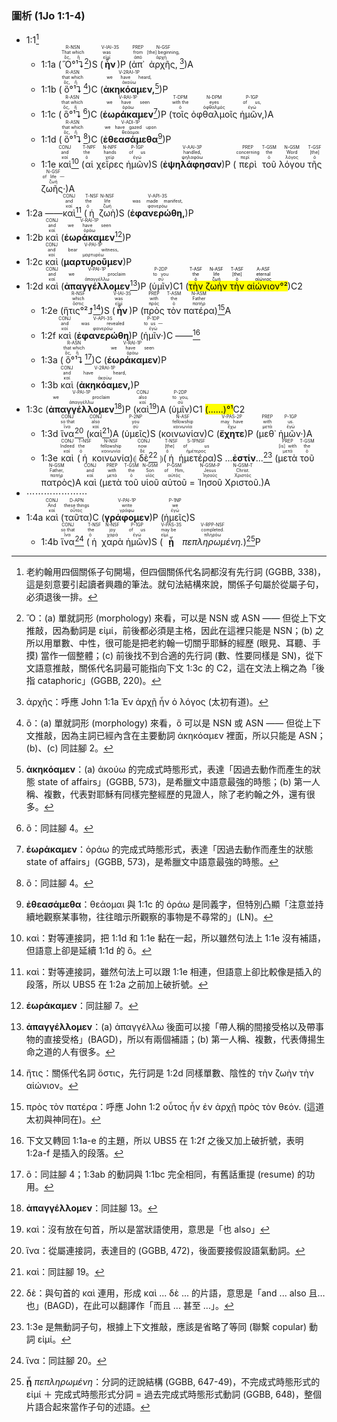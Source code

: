 ### 圖析 (1Jo 1:1-4)

- 1:1[^1]
	- 1:1a (<RUBY><ruby><ruby>Ὃ°¹⮧<rt>ὅς, ἥ</rt></ruby><rt>That which</rt></ruby><rt>R-NSN</rt></RUBY>[^2])S (<RUBY><ruby><ruby><strong>ἦν</strong><rt>εἰμί</rt></ruby><rt>was</rt></ruby><rt>V-IAI-3S</rt></RUBY>)P (<RUBY><ruby><ruby>ἀπ᾽<rt>ἀπό</rt></ruby><rt>from</rt></ruby><rt>PREP</rt></RUBY> <RUBY><ruby><ruby>ἀρχῆς,<rt>ἀρχή</rt></ruby><rt>[the] beginning,</rt></ruby><rt>N-GSF</rt></RUBY>[^3])A 
	- 1:1b (<RUBY><ruby><ruby>ὃ°¹⮧<rt>ὅς, ἥ</rt></ruby><rt>that which</rt></ruby><rt>R-ASN</rt></RUBY>[^4])C (<RUBY><ruby><ruby><strong>ἀκηκόαμεν,</strong><rt>ἀκούω</rt></ruby><rt>we have heard,</rt></ruby><rt>V-2RAI-1P</rt></RUBY>[^5])P 
	- 1:1c (<RUBY><ruby><ruby>ὃ°¹⮧<rt>ὅς, ἥ</rt></ruby><rt>that which</rt></ruby><rt>R-ASN</rt></RUBY>[^6])C (<RUBY><ruby><ruby><strong>ἑωράκαμεν</strong><rt>ὁράω</rt></ruby><rt>we have seen</rt></ruby><rt>V-RAI-1P</rt></RUBY>[^7])P (<RUBY><ruby><ruby>τοῖς<rt>ὁ</rt></ruby><rt>with the</rt></ruby><rt>T-DPM</rt></RUBY> <RUBY><ruby><ruby>ὀφθαλμοῖς<rt>ὀφθαλμός</rt></ruby><rt>eyes</rt></ruby><rt>N-DPM</rt></RUBY> <RUBY><ruby><ruby>ἡμῶν,<rt>ἐγώ</rt></ruby><rt>of us,</rt></ruby><rt>P-1GP</rt></RUBY>)A 
	- 1:1d (<RUBY><ruby><ruby>ὃ°¹⮧<rt>ὅς, ἥ</rt></ruby><rt>that which</rt></ruby><rt>R-ASN</rt></RUBY>[^8])C (<RUBY><ruby><ruby><strong>ἐθεασάμεθα</strong><rt>θεάομαι</rt></ruby><rt>we have gazed upon</rt></ruby><rt>V-ADI-1P</rt></RUBY>[^9])P 
	- 1:1e <RUBY><ruby><ruby>καὶ<rt>καί</rt></ruby><rt>and</rt></ruby><rt>CONJ</rt></RUBY>[^10] (<RUBY><ruby><ruby>αἱ<rt>ὁ</rt></ruby><rt>the</rt></ruby><rt>T-NPF</rt></RUBY> <RUBY><ruby><ruby>χεῖρες<rt>χείρ</rt></ruby><rt>hands</rt></ruby><rt>N-NPF</rt></RUBY> <RUBY><ruby><ruby>ἡμῶν<rt>ἐγώ</rt></ruby><rt>of us</rt></ruby><rt>P-1GP</rt></RUBY>)S (<RUBY><ruby><ruby><strong>ἐψηλάφησαν</strong><rt>ψηλαφάω</rt></ruby><rt>handled,</rt></ruby><rt>V-AAI-3P</rt></RUBY>)P (<RUBY><ruby><ruby>περὶ<rt>περί</rt></ruby><rt>concerning</rt></ruby><rt>PREP</rt></RUBY> <RUBY><ruby><ruby>τοῦ<rt>ὁ</rt></ruby><rt>the</rt></ruby><rt>T-GSM</rt></RUBY> <RUBY><ruby><ruby>λόγου<rt>λόγος</rt></ruby><rt>Word</rt></ruby><rt>N-GSM</rt></RUBY> <RUBY><ruby><ruby>τῆς<rt>ὁ</rt></ruby><rt>[the]</rt></ruby><rt>T-GSF</rt></RUBY> <RUBY><ruby><ruby>ζωῆς·<rt>ζωή</rt></ruby><rt>of life —</rt></ruby><rt>N-GSF</rt></RUBY>)A 
- 1:2a ——<RUBY><ruby><ruby>καὶ<rt>καί</rt></ruby><rt>and</rt></ruby><rt>CONJ</rt></RUBY>[^11] (<RUBY><ruby><ruby>ἡ<rt>ὁ</rt></ruby><rt>the</rt></ruby><rt>T-NSF</rt></RUBY> <RUBY><ruby><ruby>ζωὴ<rt>ζωή</rt></ruby><rt>life</rt></ruby><rt>N-NSF</rt></RUBY>)S (<RUBY><ruby><ruby><strong>ἐφανερώθη,</strong><rt>φανερόω</rt></ruby><rt>was made manifest,</rt></ruby><rt>V-API-3S</rt></RUBY>)P 
- 1:2b <RUBY><ruby><ruby>καὶ<rt>καί</rt></ruby><rt>and</rt></ruby><rt>CONJ</rt></RUBY> (<RUBY><ruby><ruby><strong>ἑωράκαμεν</strong><rt>ὁράω</rt></ruby><rt>we have seen</rt></ruby><rt>V-RAI-1P</rt></RUBY>[^12])P 
- 1:2c <RUBY><ruby><ruby>καὶ<rt>καί</rt></ruby><rt>and</rt></ruby><rt>CONJ</rt></RUBY> (<RUBY><ruby><ruby><strong>μαρτυροῦμεν</strong><rt>μαρτυρέω</rt></ruby><rt>bear witness,</rt></ruby><rt>V-PAI-1P</rt></RUBY>)P 
- 1:2d <RUBY><ruby><ruby>καὶ<rt>καί</rt></ruby><rt>and</rt></ruby><rt>CONJ</rt></RUBY> (<RUBY><ruby><ruby><strong>ἀπαγγέλλομεν</strong><rt>ἀπαγγέλλω</rt></ruby><rt>we proclaim</rt></ruby><rt>V-PAI-1P</rt></RUBY>[^13])P (<RUBY><ruby><ruby>ὑμῖν<rt>σύ</rt></ruby><rt>to you</rt></ruby><rt>P-2DP</rt></RUBY>)C1 (<mark><RUBY><ruby><ruby>τὴν<rt>ὁ</rt></ruby><rt>the</rt></ruby><rt>T-ASF</rt></RUBY> <RUBY><ruby><ruby>ζωὴν<rt>ζωή</rt></ruby><rt>life</rt></ruby><rt>N-ASF</rt></RUBY> <RUBY><ruby><ruby>τὴν<rt>ὁ</rt></ruby><rt>[the]</rt></ruby><rt>T-ASF</rt></RUBY> <RUBY><ruby><ruby>αἰώνιον<rt>αἰώνιος</rt></ruby><rt>eternal</rt></ruby><rt>A-ASF</rt></RUBY>°²</mark>)C2
	- 1:2e (<RUBY><ruby><ruby>ἥτις°²⮥<rt>ὅστις</rt></ruby><rt>which</rt></ruby><rt>R-NSF</rt></RUBY>[^14])S (<RUBY><ruby><ruby><strong>ἦν</strong><rt>εἰμί</rt></ruby><rt>was</rt></ruby><rt>V-IAI-3S</rt></RUBY>)P (<RUBY><ruby><ruby>πρὸς<rt>πρός</rt></ruby><rt>with</rt></ruby><rt>PREP</rt></RUBY> <RUBY><ruby><ruby>τὸν<rt>ὁ</rt></ruby><rt>the</rt></ruby><rt>T-ASM</rt></RUBY> <RUBY><ruby><ruby>πατέρα<rt>πατήρ</rt></ruby><rt>Father</rt></ruby><rt>N-ASM</rt></RUBY>)[^15]A 
	- 1:2f <RUBY><ruby><ruby>καὶ<rt>καί</rt></ruby><rt>and</rt></ruby><rt>CONJ</rt></RUBY> (<RUBY><ruby><ruby><strong>ἐφανερώθη</strong><rt>φανερόω</rt></ruby><rt>was revealed</rt></ruby><rt>V-API-3S</rt></RUBY>)P (<RUBY><ruby><ruby>ἡμῖν·<rt>ἐγώ</rt></ruby><rt>to us —</rt></ruby><rt>P-1DP</rt></RUBY>)C ——[^16]
	- 1:3a (<RUBY><ruby><ruby>ὃ°¹⮧<rt>ὅς, ἥ</rt></ruby><rt>that which</rt></ruby><rt>R-ASN</rt></RUBY>[^17])C (<RUBY><ruby><ruby><strong>ἑωράκαμεν</strong><rt>ὁράω</rt></ruby><rt>we have seen</rt></ruby><rt>V-RAI-1P</rt></RUBY>)P 
	- 1:3b <RUBY><ruby><ruby>καὶ<rt>καί</rt></ruby><rt>and</rt></ruby><rt>CONJ</rt></RUBY> (<RUBY><ruby><ruby><strong>ἀκηκόαμεν,</strong><rt>ἀκούω</rt></ruby><rt>have heard,</rt></ruby><rt>V-2RAI-1P</rt></RUBY>)P 
- 1:3c (<RUBY><ruby><ruby><strong>ἀπαγγέλλομεν</strong><rt>ἀπαγγέλλω</rt></ruby><rt>we proclaim</rt></ruby><rt>V-PAI-1P</rt></RUBY>[^18])P (<RUBY><ruby><ruby>καὶ<rt>καί</rt></ruby><rt>also</rt></ruby><rt>CONJ</rt></RUBY>[^19])A (<RUBY><ruby><ruby>ὑμῖν<rt>σύ</rt></ruby><rt>to you,</rt></ruby><rt>P-2DP</rt></RUBY>)C1 <mark>(......)°¹</mark>C2
	- 1:3d <RUBY><ruby><ruby>ἵνα<rt>ἵνα</rt></ruby><rt>so that</rt></ruby><rt>CONJ</rt></RUBY>[^20] (<RUBY><ruby><ruby>καὶ<rt>καί</rt></ruby><rt>also</rt></ruby><rt>CONJ</rt></RUBY>[^21])A (<RUBY><ruby><ruby>ὑμεῖς<rt>σύ</rt></ruby><rt>you</rt></ruby><rt>P-2NP</rt></RUBY>)S (<RUBY><ruby><ruby>κοινωνίαν<rt>κοινωνία</rt></ruby><rt>fellowship</rt></ruby><rt>N-ASF</rt></RUBY>)C (<RUBY><ruby><ruby><strong>ἔχητε</strong><rt>ἔχω</rt></ruby><rt>may have</rt></ruby><rt>V-PAS-2P</rt></RUBY>)P (<RUBY><ruby><ruby>μεθ᾽<rt>μετά</rt></ruby><rt>with</rt></ruby><rt>PREP</rt></RUBY> <RUBY><ruby><ruby>ἡμῶν·<rt>ἐγώ</rt></ruby><rt>us.</rt></ruby><rt>P-1GP</rt></RUBY>)A 
	- 1:3e <RUBY><ruby><ruby>καὶ<rt>καί</rt></ruby><rt>Indeed</rt></ruby><rt>CONJ</rt></RUBY> (<RUBY><ruby><ruby>ἡ<rt>ὁ</rt></ruby><rt>the</rt></ruby><rt>T-NSF</rt></RUBY> <RUBY><ruby><ruby>κοινωνία<rt>κοινωνία</rt></ruby><rt>fellowship</rt></ruby><rt>N-NSF</rt></RUBY>)⦇ <RUBY><ruby><ruby>δὲ<rt>δέ</rt></ruby><rt>now</rt></ruby><rt>CONJ</rt></RUBY>[^22] ⦈(<RUBY><ruby><ruby>ἡ<rt>ὁ</rt></ruby><rt>[the]</rt></ruby><rt>T-NSF</rt></RUBY> <RUBY><ruby><ruby>ἡμετέρα<rt>ἡμέτερος</rt></ruby><rt>of us</rt></ruby><rt>S-1PNSF</rt></RUBY>)S ...**ἐστίν**...[^23] (<RUBY><ruby><ruby>μετὰ<rt>μετά</rt></ruby><rt>[is] with</rt></ruby><rt>PREP</rt></RUBY> <RUBY><ruby><ruby>τοῦ<rt>ὁ</rt></ruby><rt>the</rt></ruby><rt>T-GSM</rt></RUBY> <RUBY><ruby><ruby>πατρὸς<rt>πατήρ</rt></ruby><rt>Father,</rt></ruby><rt>N-GSM</rt></RUBY>)A <RUBY><ruby><ruby>καὶ<rt>καί</rt></ruby><rt>and</rt></ruby><rt>CONJ</rt></RUBY> (<RUBY><ruby><ruby>μετὰ<rt>μετά</rt></ruby><rt>with</rt></ruby><rt>PREP</rt></RUBY> <RUBY><ruby><ruby>τοῦ<rt>ὁ</rt></ruby><rt>the</rt></ruby><rt>T-GSM</rt></RUBY> <RUBY><ruby><ruby>υἱοῦ<rt>υἱός</rt></ruby><rt>Son</rt></ruby><rt>N-GSM</rt></RUBY> <RUBY><ruby><ruby>αὐτοῦ<rt>αὐτός</rt></ruby><rt>of Him,</rt></ruby><rt>P-GSM</rt></RUBY> = <RUBY><ruby><ruby>Ἰησοῦ<rt>Ἰησοῦς</rt></ruby><rt>Jesus</rt></ruby><rt>N-GSM-P</rt></RUBY> <RUBY><ruby><ruby>Χριστοῦ.<rt>Χριστός</rt></ruby><rt>Christ.</rt></ruby><rt>N-GSM-T</rt></RUBY>)A
- ⋯⋯⋯⋯⋯⋯⋯
- 1:4a <RUBY><ruby><ruby>καὶ<rt>καί</rt></ruby><rt>And</rt></ruby><rt>CONJ</rt></RUBY> (<RUBY><ruby><ruby>ταῦτα<rt>οὗτος</rt></ruby><rt>these things</rt></ruby><rt>D-APN</rt></RUBY>)C (<RUBY><ruby><ruby><strong>γράφομεν</strong><rt>γράφω</rt></ruby><rt>write</rt></ruby><rt>V-PAI-1P</rt></RUBY>)P (<RUBY><ruby><ruby>ἡμεῖς<rt>ἐγώ</rt></ruby><rt>we</rt></ruby><rt>P-1NP</rt></RUBY>)S 
	- 1:4b <RUBY><ruby><ruby>ἵνα<rt>ἵνα</rt></ruby><rt>so that</rt></ruby><rt>CONJ</rt></RUBY>[^24] (<RUBY><ruby><ruby>ἡ<rt>ὁ</rt></ruby><rt>the</rt></ruby><rt>T-NSF</rt></RUBY> <RUBY><ruby><ruby>χαρὰ<rt>χαρά</rt></ruby><rt>joy</rt></ruby><rt>N-NSF</rt></RUBY> <RUBY><ruby><ruby>ἡμῶν<rt>ἐγώ</rt></ruby><rt>of us</rt></ruby><rt>P-1GP</rt></RUBY>)S (<RUBY><ruby><ruby><strong>ᾖ</strong><rt>εἰμί</rt></ruby><rt>may be</rt></ruby><rt>V-PAS-3S</rt></RUBY> <RUBY><ruby><ruby><em>πεπληρωμένη.</em><rt>πληρόω</rt></ruby><rt>completed.</rt></ruby><rt>V-RPP-NSF</rt></RUBY>)[^25]P


[^1]: 老約翰用四個關係子句開場，但四個關係代名詞都沒有先行詞 (GGBB, 338)，這是刻意要引起讀者興趣的筆法。就句法結構來說，關係子句屬於從屬子句，必須退後一排。
[^2]: Ὃ：(a) 單就詞形 (morphology) 來看，可以是 NSN 或 ASN —— 但從上下文推敲，因為動詞是 εἰμί，前後都必須是主格，因此在這裡只能是 NSN；(b) 之所以用單數、中性，很可能是把老約翰一切關乎耶穌的經歷 (眼見、耳聽、手摸) 當作一個整體；(c) 前後找不到合適的先行詞 (數、性要同樣是 SN)，從下文語意推敲，關係代名詞最可能指向下文 1:3c 的 C2，這在文法上稱之為「後指 cataphoric」(GGBB, 220)。
[^3]: ἀρχῆς：呼應 John 1:1a Ἐν ἀρχῇ ἦν ὁ λόγος (太初有道)。
[^4]: ὃ：(a) 單就詞形 (morphology) 來看，ὃ 可以是 NSN 或 ASN —— 但從上下文推敲，因為主詞已經內含在主要動詞 ἀκηκόαμεν 裡面，所以只能是 ASN；(b)、(c) 同註腳 2。
[^5]: **ἀκηκόαμεν**：(a) ἀκούω 的完成式時態形式，表達「因過去動作而產生的狀態 state of affairs」(GGBB, 573)，是希臘文中語意最強的時態；(b) 第一人稱、複數，代表對耶穌有同樣完整經歷的見證人，除了老約翰之外，還有很多。
[^6]: ὃ：同註腳 4。
[^7]: **ἑωράκαμεν**：ὁράω 的完成式時態形式，表達「因過去動作而產生的狀態 state of affairs」(GGBB, 573)，是希臘文中語意最強的時態。
[^8]: ὃ：同註腳 4。
[^9]: **ἐθεασάμεθα**：θεάομαι 與 1:1c 的 ὁράω 是同義字，但特別凸顯「注意並持續地觀察某事物，往往暗示所觀察的事物是不尋常的」(LN)。
[^10]: καὶ：對等連接詞，把 1:1d 和 1:1e 黏在一起，所以雖然句法上 1:1e 沒有補語，但語意上卻是延續 1:1d 的 ὃ。
[^11]: καὶ：對等連接詞，雖然句法上可以跟 1:1e 相連，但語意上卻比較像是插入的段落，所以 UBS5 在 1:2a 之前加上破折號。
[^12]: **ἑωράκαμεν**：同註腳 7。
[^13]: **ἀπαγγέλλομεν**：(a) ἀπαγγέλλω 後面可以接「帶人稱的間接受格以及帶事物的直接受格」(BAGD)，所以有兩個補語；(b) 第一人稱、複數，代表傳揚生命之道的人有很多。
[^14]: ἥτις：關係代名詞 ὅστις，先行詞是 1:2d 同樣單數、陰性的 τὴν ζωὴν τὴν αἰώνιον。
[^15]: πρὸς τὸν πατέρα：呼應 John 1:2 οὗτος ἦν ἐν ἀρχῇ πρὸς τὸν θεόν. (這道太初與神同在)。
[^16]: 下文又轉回 1:1a-e 的主題，所以 UBS5 在 1:2f 之後又加上破折號，表明 1:2a-f 是插入的段落。
[^17]: ὃ：同註腳 4；1:3ab 的動詞與 1:1bc 完全相同，有舊話重提 (resume) 的功用。
[^18]: **ἀπαγγέλλομεν**：同註腳 13。
[^19]: καὶ：沒有放在句首，所以是當狀語使用，意思是「也 also」
[^20]: ἵνα：從屬連接詞，表達目的 (GGBB, 472)，後面要接假設語氣動詞。
[^21]: καὶ：同註腳 19。
[^22]: δὲ：與句首的 καὶ 連用，形成 καὶ ... δὲ ... 的片語，意思是「and ... also 且…也」(BAGD)，在此可以翻譯作「而且 ... 甚至 ...」。
[^23]: 1:3e 是無動詞子句，根據上下文推敲，應該是省略了等同 (聯繫 copular) 動詞 εἰμί。
[^24]: ἵνα：同註腳 20。
[^25]: **ᾖ** *πεπληρωμένη*：分詞的迂說結構 (GGBB, 647-49)，不完成式時態形式的 εἰμί ＋ 完成式時態形式分詞 = 過去完成式時態形式動詞 (GGBB, 648)，整個片語合起來當作子句的述語。
